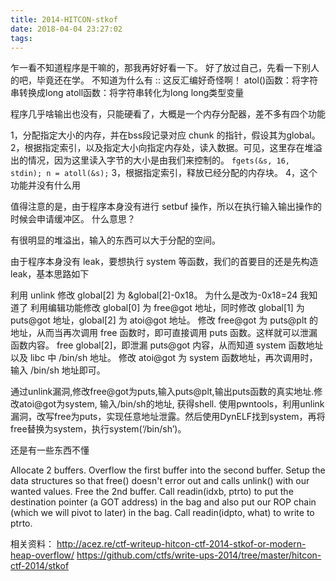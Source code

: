 ```yaml
---
title: 2014-HITCON-stkof
date: 2018-04-04 23:27:02
tags:
---
```

乍一看不知道程序是干嘛的，那我再好好看一下。
好了放过自己，先看一下别人的吧，毕竟还在学。
不知道为什么有 :: 这反汇编好奇怪啊！
atol()函数：将字符串转换成long
atoll函数：将字符串转化为long long类型变量


程序几乎啥输出也没有，只能硬看了，大概是一个内存分配器，差不多有四个功能

1，分配指定大小的内存，并在bss段记录对应 chunk 的指针，假设其为global。
2，根据指定索引，以及指定大小向指定内存处，读入数据。可见，这里存在堆溢出的情况，因为这里读入字节的大小是由我们来控制的。
 `fgets(&s, 16, stdin); n = atoll(&s);`
3，根据指定索引，释放已经分配的内存块。
4，这个功能并没有什么用

值得注意的是，由于程序本身没有进行 setbuf 操作，所以在执行输入输出操作的时候会申请缓冲区。 什么意思？

有很明显的堆溢出，输入的东西可以大于分配的空间。

由于程序本身没有 leak，要想执行 system 等函数，我们的首要目的还是先构造 leak，基本思路如下

利用 unlink 修改 global[2] 为 &global[2]-0x18。 为什么是改为-0x18=24 我知道了
利用编辑功能修改 global[0] 为 free@got 地址，同时修改 global[1] 为puts@got 地址，global[2] 为 atoi@got 地址。
修改 free@got 为 puts@plt 的地址，从而当再次调用 free 函数时，即可直接调用 puts 函数。这样就可以泄漏函数内容。
free global[2]，即泄漏 puts@got 内容，从而知道 system 函数地址以及 libc 中 /bin/sh 地址。
修改 atoi@got 为 system 函数地址，再次调用时，输入 /bin/sh 地址即可。


通过unlink漏洞,修改free@got为puts,输入puts@plt,输出puts函数的真实地址.修改atoi@got为system, 输入/bin/sh的地址, 获得shell. 
使用pwntools，利用unlink漏洞，改写free为puts，实现任意地址泄露。然后使用DynELF找到system，再将free替换为system，执行system(‘/bin/sh’)。

还是有一些东西不懂

Allocate 2 buffers.
Overflow the first buffer into the second buffer.
Setup the data structures so that free() doesn't error out and calls unlink() with our wanted values.
Free the 2nd buffer.
Call readin(idxb, ptrto) to put the destination pointer (a GOT address) in the bag and also put our ROP chain (which we will pivot to later) in the bag.
Call readin(idpto, what) to write to ptrto.




相关资料：
http://acez.re/ctf-writeup-hitcon-ctf-2014-stkof-or-modern-heap-overflow/
https://github.com/ctfs/write-ups-2014/tree/master/hitcon-ctf-2014/stkof
